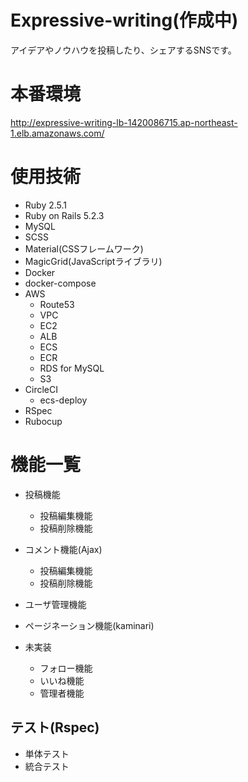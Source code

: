 # Expressive-writing(作成中)
アイデアやノウハウを投稿したり、シェアするSNSです。

# 本番環境
http://expressive-writing-lb-1420086715.ap-northeast-1.elb.amazonaws.com/

# 使用技術
- Ruby 2.5.1
- Ruby on Rails 5.2.3
- MySQL
- SCSS
- Material(CSSフレームワーク) 
- MagicGrid(JavaScriptライブラリ) 
- Docker
- docker-compose
- AWS
  - Route53
  - VPC
  - EC2
  - ALB
  - ECS
  - ECR
  - RDS for MySQL
  - S3
- CircleCI
  - ecs-deploy
- RSpec
- Rubocup

# 機能一覧
- 投稿機能
  - 投稿編集機能
  - 投稿削除機能
- コメント機能(Ajax)
  - 投稿編集機能
  - 投稿削除機能
- ユーザ管理機能
- ページネーション機能(kaminari)

- 未実装
  - フォロー機能
  - いいね機能
  - 管理者機能

## テスト(Rspec)
  - 単体テスト
  - 統合テスト
  